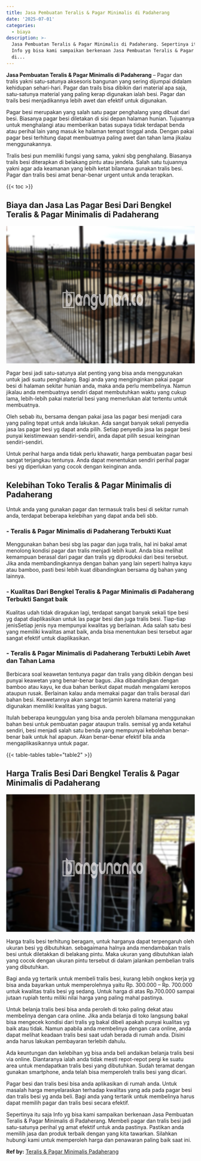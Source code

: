 ```yaml
---
title: Jasa Pembuatan Teralis & Pagar Minimalis di Padaherang
date: '2025-07-01'
categories:
  - biaya
description: >-
  Jasa Pembuatan Teralis & Pagar Minimalis di Padaherang. Sepertinya itu saja
  Info yg bisa kami sampaikan berkenaan Jasa Pembuatan Teralis & Pagar Minimalis
  di...
---
```


**Jasa Pembuatan Teralis & Pagar Minimalis di Padaherang** – Pagar dan tralis yakni satu-satunya aksesoris bangunan yang sering dijumpai didalam kehidupan sehari-hari. Pagar dan trails bisa dibikin dari material apa saja, satu-satunya material yang paling kerap digunakan ialah besi. Pagar dan trails besi menjadikannya lebih awet dan efektif untuk digunakan.

Pagar besi merupakan yang salah satu pagar penghalang yang dibuat dari besi. Biasanya pagar besi diletakan di sisi depan halaman hunian. Tujuannya untuk menghalangi atau memberikan batas supaya tidak terdapat benda atau perihal lain yang masuk ke halaman tempat tinggal anda. Dengan pakai pagar besi terhitung dapat membuatnya paling awet dan tahan lama jikalau menggunakannya.

Tralis besi pun memiliki fungsi yang sama, yakni sbg penghalang. Biasanya trails besi diterapkan di belakang pintu atau jendela. Salah satu tujuannya yakni agar ada keamanan yang lebih ketat bilamana gunakan tralis besi. Pagar dan tralis besi amat benar-benar urgent untuk anda terapkan.

{{< toc >}}

## Biaya dan Jasa Las Pagar Besi Dari Bengkel Teralis & Pagar Minimalis di Padaherang

![Jasa Pembuatan Teralis & Pagar Minimalis di Padaherang](/images/pagar-minimalis-murah-06.png)

Pagar besi jadi satu-satunya alat penting yang bisa anda menggunakan untuk jadi suatu penghalang. Bagi anda yang menginginkan pakai pagar besi di halaman sekitar hunian anda, maka anda perlu membelinya. Namun jikalau anda membuatnya sendiri dapat membutuhkan waktu yang cukup lama, lebih-lebih pakai material besi yang memerlukan alat tertentu untuk membuatnya.

Oleh sebab itu, bersama dengan pakai jasa las pagar besi menjadi cara yang paling tepat untuk anda lakukan. Ada sangat banyak sekali penyedia jasa las pagar besi yg dapat anda pilih. Setiap penyedia jasa las pagar besi punyai keistimewaan sendiri-sendiri, anda dapat pilih sesuai keinginan sendiri-sendiri.

Untuk perihal harga anda tidak perlu khawatir, harga pembuatan pagar besi sangat terjangkau tentunya. Anda dapat menentukan sendiri perihal pagar besi yg diperlukan yang cocok dengan keinginan anda.

## Kelebihan Toko Teralis & Pagar Minimalis di Padaherang

Untuk anda yang gunakan pagar dan termasuk tralis besi di sekitar rumah anda, terdapat beberapa kelebihan yang dapat anda beli sbb.

### \- Teralis & Pagar Minimalis di Padaherang Terbukti Kuat

Menggunakan bahan besi sbg las pagar dan juga tralis, hal ini bakal amat menolong kondisi pagar dan tralis menjadi lebih kuat. Anda bisa melihat kemampuan berasal dari pagar dan tralis yg diproduksi dari besi tersebut. Jika anda membandingkannya dengan bahan yang lain seperti halnya kayu atau bamboo, pasti besi lebih kuat dibandingkan bersama dg bahan yang lainnya.

### \- Kualitas Dari Bengkel Teralis & Pagar Minimalis di Padaherang Terbukti Sangat baik

Kualitas udah tidak diragukan lagi, terdapat sangat banyak sekali tipe besi yg dapat diaplikasikan untuk las pagar besi dan juga tralis besi. Tiap-tiap jenisSetiap jenis nya mempunyai kwalitas yg berlainan. Ada salah satu besi yang memiliki kwalitas amat baik, anda bisa menentukan besi tersebut agar sangat efektif untuk diaplikasikan.

### \- Teralis & Pagar Minimalis di Padaherang Terbukti Lebih Awet dan Tahan Lama

Berbicara soal keawetan tentunya pagar dan tralis yang dibikin dengan besi punyai keawetan yang benar-benar bagus. Jika dibandingkan dengan bamboo atau kayu, ke dua bahan berikut dapat mudah mengalami keropos ataupun rusak. Berlainan kalau anda memakai pagar dan tralis berasal dari bahan besi. Keawetannya akan sangat terjamin karena material yang digunakan memiliki kwalitas yang bagus.

Itulah beberapa keunggulan yang bisa anda peroleh bilamana menggunakan bahan besi untuk pembuatan pagar ataupun tralis. semisal yg anda ketahui sendiri, besi menjadi salah satu benda yang mempunyai kebolehan benar-benar baik untuk hal apapun. Akan benar-benar efektif bila anda mengaplikasikannya untuk pagar.

{{< table-tables table="table2" >}}

## Harga Tralis Besi Dari Bengkel Teralis & Pagar Minimalis di Padaherang

![Jasa Pembuatan Teralis & Pagar Minimalis di Padaherang](/images/teralis-minimalis-murah-33.png)

Harga tralis besi terhitung beragam, untuk harganya dapat terpengaruh oleh ukuran besi yg dibutuhkan. sebagaimana halnya anda mendambakan tralis besi untuk diletakkan di belakang pintu. Maka ukuran yang dibutuhkan ialah yang cocok dengan ukuran pintu tersebut di dalam jalankan pembelian tralis yang dibutuhkan.

Bagi anda yg tertarik untuk membeli tralis besi, kurang lebih ongkos kerja yg bisa anda bayarkan untuk memperolehnya yaitu Rp. 300.000 – Rp. 700.000 untuk kwalitas tralis besi yg sedang. Untuk harga di atas Rp.700.000 sampai jutaan rupiah tentu miliki nilai harga yang paling mahal pastinya.

Untuk belanja tralis besi bisa anda peroleh di toko paling dekat atau membelinya dengan cara online. Jika anda belanja di toko langsung bakal bisa mengecek kondisi dari tralis yg bakal dibeli apakah punyai kualitas yg baik atau tidak. Namun apabila anda membelinya dengan cara online, anda dapat melihat keadaan tralis besi saat udah berada di rumah anda. Disini anda harus lakukan pembayaran terlebih dahulu.

Ada keuntungan dan kelebihan yg bisa anda beli andaikan belanja tralis besi via online. Diantaranya ialah anda tidak mesti repot-repot pergi ke suatu area untuk mendapatkan tralis besi yang dibutuhkan. Sudah teramat dengan gunakan smartphone, anda telah bisa memperoleh tralis besi yang dicari.

Pagar besi dan tralis besi bisa anda aplikasikan di rumah anda. Untuk masalah harga menyelaraskan terhadap kwalitas yang ada pada pagar besi dan tralis besi yg anda beli. Bagi anda yang tertarik untuk membelinya harus dapat memilih pagar dan tralis besi secara efektif.

Sepertinya itu saja Info yg bisa kami sampaikan berkenaan Jasa Pembuatan Teralis & Pagar Minimalis di Padaherang. Membeli pagar dan tralis besi jadi satu-satunya perihal yg amat efektif untuk anda pastinya. Pastikan anda memilih jasa dan produk terbaik dengan yang kita tawarkan. Silahkan hubungi kami untuk memperoleh harga dan penawaran paling baik saat ini.

**Ref by:** [Teralis & Pagar Minimalis Padaherang](https://id.wikipedia.org/wiki/Teralis)
